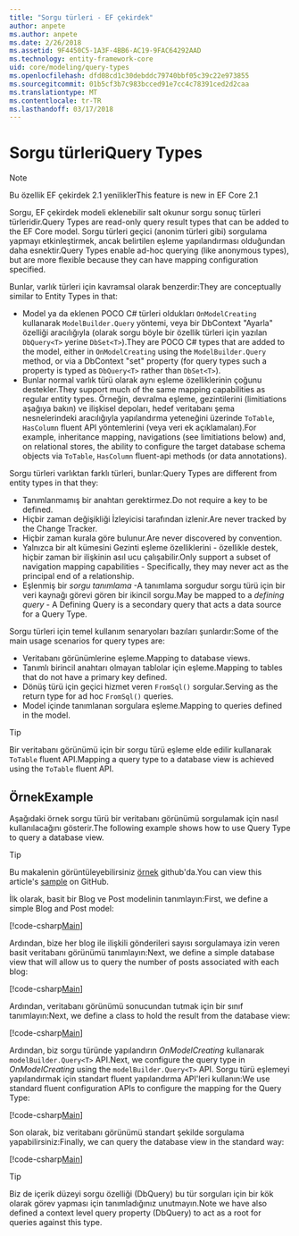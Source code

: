 ```yaml
---
title: "Sorgu türleri - EF çekirdek"
author: anpete
ms.author: anpete
ms.date: 2/26/2018
ms.assetid: 9F4450C5-1A3F-4BB6-AC19-9FAC64292AAD
ms.technology: entity-framework-core
uid: core/modeling/query-types
ms.openlocfilehash: dfd08cd1c30debddc79740bbf05c39c22e973855
ms.sourcegitcommit: 01b5cf3b7c983bcced91e7cc4c78391ced2d2caa
ms.translationtype: MT
ms.contentlocale: tr-TR
ms.lasthandoff: 03/17/2018
---
```

# <a name="query-types"></a><span data-ttu-id="b9d2d-102">Sorgu türleri</span><span class="sxs-lookup"><span data-stu-id="b9d2d-102">Query Types</span></span>
> [!NOTE]
> <span data-ttu-id="b9d2d-103">Bu özellik EF çekirdek 2.1 yenilikler</span><span class="sxs-lookup"><span data-stu-id="b9d2d-103">This feature is new in EF Core 2.1</span></span>

<span data-ttu-id="b9d2d-104">Sorgu, EF çekirdek modeli eklenebilir salt okunur sorgu sonuç türleri türleridir.</span><span class="sxs-lookup"><span data-stu-id="b9d2d-104">Query Types are read-only query result types that can be added to the EF Core model.</span></span> <span data-ttu-id="b9d2d-105">Sorgu türleri geçici (anonim türleri gibi) sorgulama yapmayı etkinleştirmek, ancak belirtilen eşleme yapılandırması olduğundan daha esnektir.</span><span class="sxs-lookup"><span data-stu-id="b9d2d-105">Query Types enable ad-hoc querying (like anonymous types), but are more flexible because they can have mapping configuration specified.</span></span>

<span data-ttu-id="b9d2d-106">Bunlar, varlık türleri için kavramsal olarak benzerdir:</span><span class="sxs-lookup"><span data-stu-id="b9d2d-106">They are conceptually similar to Entity Types in that:</span></span>

- <span data-ttu-id="b9d2d-107">Model ya da eklenen POCO C# türleri oldukları ```OnModelCreating``` kullanarak ```ModelBuilder.Query``` yöntemi, veya bir DbContext "Ayarla" özelliği aracılığıyla (olarak sorgu böyle bir özellik türleri için yazılan ```DbQuery<T>``` yerine ```DbSet<T>```).</span><span class="sxs-lookup"><span data-stu-id="b9d2d-107">They are POCO C# types that are added to the model, either in ```OnModelCreating``` using the ```ModelBuilder.Query``` method, or via a DbContext "set" property (for query types such a property is typed as ```DbQuery<T>``` rather than ```DbSet<T>```).</span></span>
- <span data-ttu-id="b9d2d-108">Bunlar normal varlık türü olarak aynı eşleme özelliklerinin çoğunu destekler.</span><span class="sxs-lookup"><span data-stu-id="b9d2d-108">They support much of the same mapping capabilities as regular entity types.</span></span> <span data-ttu-id="b9d2d-109">Örneğin, devralma eşleme, gezintilerini (limitiations aşağıya bakın) ve ilişkisel depoları, hedef veritabanı şema nesnelerindeki aracılığıyla yapılandırma yeteneğini üzerinde ```ToTable```, ```HasColumn``` fluent API yöntemlerini (veya veri ek açıklamaları).</span><span class="sxs-lookup"><span data-stu-id="b9d2d-109">For example, inheritance mapping, navigations (see limitiations below) and, on relational stores, the ability to configure the target database schema objects via ```ToTable```, ```HasColumn``` fluent-api methods (or data annotations).</span></span>

<span data-ttu-id="b9d2d-110">Sorgu türleri varlıktan farklı türleri, bunlar:</span><span class="sxs-lookup"><span data-stu-id="b9d2d-110">Query Types are different from entity types in that they:</span></span>

- <span data-ttu-id="b9d2d-111">Tanımlanmamış bir anahtarı gerektirmez.</span><span class="sxs-lookup"><span data-stu-id="b9d2d-111">Do not require a key to be defined.</span></span>
- <span data-ttu-id="b9d2d-112">Hiçbir zaman değişikliği İzleyicisi tarafından izlenir.</span><span class="sxs-lookup"><span data-stu-id="b9d2d-112">Are never tracked by the Change Tracker.</span></span>
- <span data-ttu-id="b9d2d-113">Hiçbir zaman kurala göre bulunur.</span><span class="sxs-lookup"><span data-stu-id="b9d2d-113">Are never discovered by convention.</span></span>
- <span data-ttu-id="b9d2d-114">Yalnızca bir alt kümesini Gezinti eşleme özelliklerini - özellikle destek, hiçbir zaman bir ilişkinin asıl ucu çalışabilir.</span><span class="sxs-lookup"><span data-stu-id="b9d2d-114">Only support a subset of navigation mapping capabilities - Specifically, they may never act as the principal end of a relationship.</span></span>
- <span data-ttu-id="b9d2d-115">Eşlenmiş bir _sorgu tanımlama_ -A tanımlama sorgudur sorgu türü için bir veri kaynağı görevi gören bir ikincil sorgu.</span><span class="sxs-lookup"><span data-stu-id="b9d2d-115">May be mapped to a _defining query_ - A Defining Query is a secondary query that acts a data source for a Query Type.</span></span>

<span data-ttu-id="b9d2d-116">Sorgu türleri için temel kullanım senaryoları bazıları şunlardır:</span><span class="sxs-lookup"><span data-stu-id="b9d2d-116">Some of the main usage scenarios for query types are:</span></span>

- <span data-ttu-id="b9d2d-117">Veritabanı görünümlerine eşleme.</span><span class="sxs-lookup"><span data-stu-id="b9d2d-117">Mapping to database views.</span></span>
- <span data-ttu-id="b9d2d-118">Tanımlı birincil anahtarı olmayan tablolar için eşleme.</span><span class="sxs-lookup"><span data-stu-id="b9d2d-118">Mapping to tables that do not have a primary key defined.</span></span>
- <span data-ttu-id="b9d2d-119">Dönüş türü için geçici hizmet veren ```FromSql()``` sorgular.</span><span class="sxs-lookup"><span data-stu-id="b9d2d-119">Serving as the return type for ad hoc ```FromSql()``` queries.</span></span>
- <span data-ttu-id="b9d2d-120">Model içinde tanımlanan sorgulara eşleme.</span><span class="sxs-lookup"><span data-stu-id="b9d2d-120">Mapping to queries defined in the model.</span></span>

> [!TIP]
> <span data-ttu-id="b9d2d-121">Bir veritabanı görünümü için bir sorgu türü eşleme elde edilir kullanarak ```ToTable``` fluent API.</span><span class="sxs-lookup"><span data-stu-id="b9d2d-121">Mapping a query type to a database view is achieved using the ```ToTable``` fluent API.</span></span>

## <a name="example"></a><span data-ttu-id="b9d2d-122">Örnek</span><span class="sxs-lookup"><span data-stu-id="b9d2d-122">Example</span></span>

<span data-ttu-id="b9d2d-123">Aşağıdaki örnek sorgu türü bir veritabanı görünümü sorgulamak için nasıl kullanılacağını gösterir.</span><span class="sxs-lookup"><span data-stu-id="b9d2d-123">The following example shows how to use Query Type to query a database view.</span></span>

> [!TIP]
> <span data-ttu-id="b9d2d-124">Bu makalenin görüntüleyebilirsiniz [örnek](https://github.com/aspnet/EntityFrameworkCore/tree/dev/samples/QueryTypes) github'da.</span><span class="sxs-lookup"><span data-stu-id="b9d2d-124">You can view this article's [sample](https://github.com/aspnet/EntityFrameworkCore/tree/dev/samples/QueryTypes) on GitHub.</span></span>

<span data-ttu-id="b9d2d-125">İlk olarak, basit bir Blog ve Post modelinin tanımlayın:</span><span class="sxs-lookup"><span data-stu-id="b9d2d-125">First, we define a simple Blog and Post model:</span></span>

[!code-csharp[Main](../../../efcore-dev/samples/QueryTypes/Program.cs#Entities)]

<span data-ttu-id="b9d2d-126">Ardından, bize her blog ile ilişkili gönderileri sayısı sorgulamaya izin veren basit veritabanı görünümü tanımlayın:</span><span class="sxs-lookup"><span data-stu-id="b9d2d-126">Next, we define a simple database view that will allow us to query the number of posts associated with each blog:</span></span>

[!code-csharp[Main](../../../efcore-dev/samples/QueryTypes/Program.cs#View)]

<span data-ttu-id="b9d2d-127">Ardından, veritabanı görünümü sonucundan tutmak için bir sınıf tanımlayın:</span><span class="sxs-lookup"><span data-stu-id="b9d2d-127">Next, we define a class to hold the result from the database view:</span></span>

[!code-csharp[Main](../../../efcore-dev/samples/QueryTypes/Program.cs#QueryType)]

<span data-ttu-id="b9d2d-128">Ardından, biz sorgu türünde yapılandırın _OnModelCreating_ kullanarak ```modelBuilder.Query<T>``` API.</span><span class="sxs-lookup"><span data-stu-id="b9d2d-128">Next, we configure the query type in _OnModelCreating_ using the ```modelBuilder.Query<T>``` API.</span></span>
<span data-ttu-id="b9d2d-129">Sorgu türü eşlemeyi yapılandırmak için standart fluent yapılandırma API'leri kullanın:</span><span class="sxs-lookup"><span data-stu-id="b9d2d-129">We use standard fluent configuration APIs to configure the mapping for the Query Type:</span></span>

[!code-csharp[Main](../../../efcore-dev/samples/QueryTypes/Program.cs#Configuration)]

<span data-ttu-id="b9d2d-130">Son olarak, biz veritabanı görünümü standart şekilde sorgulama yapabilirsiniz:</span><span class="sxs-lookup"><span data-stu-id="b9d2d-130">Finally, we can query the database view in the standard way:</span></span>

[!code-csharp[Main](../../../efcore-dev/samples/QueryTypes/Program.cs#Query)]

> [!TIP]
> <span data-ttu-id="b9d2d-131">Biz de içerik düzeyi sorgu özelliği (DbQuery) bu tür sorguları için bir kök olarak görev yapması için tanımladığınız unutmayın.</span><span class="sxs-lookup"><span data-stu-id="b9d2d-131">Note we have also defined a context level query property (DbQuery) to act as a root for queries against this type.</span></span>
